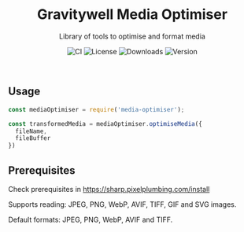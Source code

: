 <h1 align="center">Gravitywell Media Optimiser</h1>
<p align="center">Library of tools to optimise and format media</p>
<p align="center">
  <img src="https://img.shields.io/github/workflow/status/GravitywellUK/packages/CI/master" alt="CI" />
  <img src="https://img.shields.io/github/license/gravitywelluk/packages" alt="License" />
  <img src="https://img.shields.io/npm/dm/@gravitywelluk/media-optimiser" alt="Downloads" />
  <img src="https://img.shields.io/npm/v/@gravitywelluk/media-optimiser" alt="Version" />
</p>
<br />

## Usage

```typescript
const mediaOptimiser = require('media-optimiser');

const transformedMedia = mediaOptimiser.optimiseMedia({
  fileName,
  fileBuffer
})
```

## Prerequisites
Check prerequisites in https://sharp.pixelplumbing.com/install

Supports reading: JPEG, PNG, WebP, AVIF, TIFF, GIF and SVG images.

Default formats: JPEG, PNG, WebP, AVIF and TIFF.
